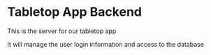 # Tabletop App Backend
This is the server for our tabletop app

It will manage the user login information and access to the database

